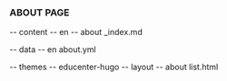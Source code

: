 

### ABOUT PAGE

-- content
  -- en
    -- about
      _index.md

-- data
  -- en
    about.yml

-- themes
  -- educenter-hugo
    -- layout
      -- about
        list.html

